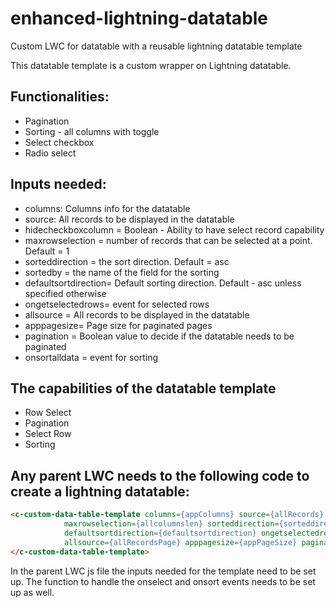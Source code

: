 # enhanced-lightning-datatable

Custom LWC for datatable with a reusable lightning datatable template

This datatable template is a custom wrapper on Lightning datatable.

## Functionalities:
- Pagination
- Sorting - all columns with toggle
- Select checkbox
- Radio select


## Inputs needed:
- columns: Columns info for the datatable
- source: All records to be displayed in the datatable
- hidecheckboxcolumn = Boolean - Ability to have select record capability
- maxrowselection = number of records that can be selected at a point. Default = 1
- sorteddirection = the sort direction. Default = asc
- sortedby = the name of the field for the sorting
- defaultsortdirection= Default sorting direction. Default - asc unless specified otherwise
- ongetselectedrows= event for selected rows
- allsource = All records to be displayed in the datatable
- apppagesize= Page size for paginated pages
- pagination = Boolean value to decide if the datatable needs to be paginated
- onsortalldata = event for sorting


## The capabilities of the datatable template
- Row Select
- Pagination
- Select Row
- Sorting


## Any parent LWC needs to the following code to create a lightning datatable:
```HTML
<c-custom-data-table-template columns={appColumns} source={allRecords} hidecheckboxcolumn={hideCheckbox}
            maxrowselection={allcolumnslen} sorteddirection={sorteddirection} sortedby={sortedby}
            defaultsortdirection={defaultsortdirection} ongetselectedrows={getselectedrowsevent}
            allsource={allRecordsPage} apppagesize={appPageSize} pagination={pagination} onsortalldata={realignrecords}>
</c-custom-data-table-template>
```


In the parent LWC js file the inputs needed for the template need to be set up.
The function to handle the onselect and onsort events needs to be set up as well.
